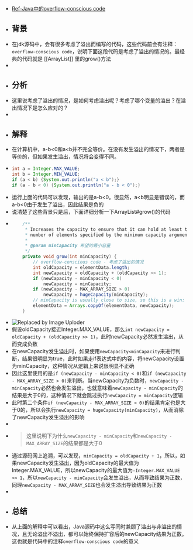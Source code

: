 - [Ref-Java中的overflow-conscious code](https://www.cnblogs.com/hermi0ne/p/14814344.html)
- ## 背景
- 在jdk源码中，会有很多考虑了溢出而编写的代码，这些代码前会有注释：`overflow-conscious code`，说明下面这段代码是考虑了溢出的情况的。最经典的代码就是 [[ArrayList]] 里的grow()方法
-
- ## 分析
- 这里说考虑了溢出的情况，是如何考虑溢出呢？考虑了哪个变量的溢出？在溢出情况下是怎么应对的？
-
- ## 解释
- 在计算机中，a-b<0和a<b并不完全等价。在没有发生溢出的情况下，两者是等价的，但如果发生溢出，情况将会变得不同。
- ```java
  int a = Integer.MAX_VALUE;
  int b = Integer.MIN_VALUE;
  if (a < b) {System.out.println("a < b");}
  if (a - b < 0) {System.out.println("a - b < 0");}
  ```
- 运行上面的代码可以发现，输出的是a-b<0。很显然，a<b明显是错误的，而a-b<0由于发生了溢出，因此结果是负的
- 说清楚了这些背景只是后，下面详细分析一下ArrayList#grow()的代码
- ```java
      /**
       * Increases the capacity to ensure that it can hold at least the
       * number of elements specified by the minimum capacity argument.
       *
       * @param minCapacity 希望的最小容量
       */
      private void grow(int minCapacity) {
          // overflow-conscious code - 考虑了溢出的情况
          int oldCapacity = elementData.length;
          int newCapacity = oldCapacity + (oldCapacity >> 1);
          if (newCapacity - minCapacity < 0)
              newCapacity = minCapacity;
          if (newCapacity - MAX_ARRAY_SIZE > 0)
              newCapacity = hugeCapacity(minCapacity);
          // minCapacity is usually close to size, so this is a win:
          elementData = Arrays.copyOf(elementData, newCapacity);
      }
  ```
- ![Replaced by Image Uploder](https://gitee.com/superficial/blogimage/raw/master/img/%E6%9C%AA%E5%91%BD%E5%90%8D%E6%96%87%E4%BB%B6_1643104728464_0.png)
- 假设oldCapacity接近Integer.MAX_VALUE，那么`int newCapacity = oldCapacity + (oldCapacity >> 1)`，此时newCapacity必然发生溢出，从而变成负数
- 在newCapacity发生溢出时，如果使用`newCapacity<minCapacity`来进行判断，结果很明显为true，此时如果走if表达式中的内容，将newCapacity设置为minCapacity，这种情况从逻辑上来说很明显不正确
- 因此这里使用的是`if (newCapacity - minCapacity < 0)`和`if (newCapacity - MAX_ARRAY_SIZE > 0)`来判断。当newCapacity为负数时，`newCapacity - minCapacity`必然也会发生溢出，也就意味着`newCapacity - minCapacity`的结果是大于0的，这种情况下就会跳过执行`newCapacity = minCapacity`逻辑
- 此时第二个条件`if (newCapacity - MAX_ARRAY_SIZE > 0)`的结果肯定也是大于0的，所以会执行`newCapacity = hugeCapacity(minCapacity)`，从而消除了newCapacity发生溢出的影响
-
- > 这里说明下为什么`newCapacity - minCapacity`和`newCapacity - MAX_ARRAY_SIZE`的结果都是大于0
- 通过源码网上追溯，可以发现，`minCapacity = oldCapacity + 1`，所以，如果newCapacity发生溢出，因为oldCapacity的最大值为Integer.MAX_VALUE，所以newCapacity的最大值为`-Integer.MAX_VALUE >> 1`，所以`newCapacity - minCapacity`会发生溢出，从而导致结果为正数，同理`newCapacity - MAX_ARRAY_SIZE`也会发生溢出导致结果为正数
-
- ## 总结
- 从上面的解释中可以看出，Java源码中这么写同时兼顾了溢出与非溢出的情况，且无论溢出不溢出，都可以始终保持扩容后的newCapacity结果为正数。这也就是代码中的注释`overflow-conscious code`的意义